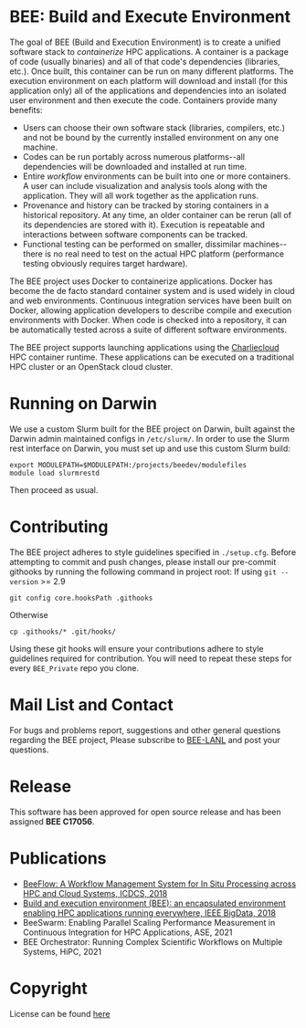 # BEE: Build and Execute Environment
The goal of BEE (Build and Execution Environment) is to create a unified
software stack to _containerize_ HPC applications. A container is a package of
code (usually binaries) and all of that code's dependencies (libraries,
etc.). Once built, this container can be run on many different platforms. The
execution environment on each platform will download and install (for this
application only) all of the applications and dependencies into an isolated
user environment and then execute the code. Containers provide many benefits:

- Users can choose their own software stack (libraries, compilers, etc.) and
not be bound by the currently installed environment on any one machine.
- Codes can be run portably across numerous platforms--all dependencies will be
downloaded and installed at run time.
- Entire _workflow_ environments can be built into one or more containers. A user
can include visualization and analysis tools along with the application. They
will all work together as the application runs.
- Provenance and history can be tracked by storing containers in a historical
repository. At any time, an older container can be rerun (all of its
dependencies are stored with it). Execution is repeatable and interactions
between software components can be tracked.
- Functional testing can be performed on smaller, dissimilar machines--there is
no real need to test on the actual HPC platform (performance testing obviously
requires target hardware).

The BEE project uses Docker to containerize applications. Docker has become the de
facto standard container system and is used widely in cloud and web
environments. Continuous integration services have been built on Docker, allowing application
developers to describe compile and execution environments with Docker. When code is checked into 
a repository, it can be automatically tested across a suite of different software environments.

The BEE project supports launching applications using the [Charliecloud](https://github.com/hpc/charliecloud) HPC container runtime.  These applications can be executed on a traditional HPC cluster or an OpenStack cloud cluster.

# Running on Darwin

We use a custom Slurm built for the BEE project on Darwin, built against the Darwin admin maintained configs in `/etc/slurm/`. In order to use the Slurm rest interface on Darwin, you must set up and use this custom Slurm build:

```
export MODULEPATH=$MODULEPATH:/projects/beedev/modulefiles
module load slurmrestd
```

Then proceed as usual.

# Contributing

The BEE project adheres to style guidelines specified in `./setup.cfg`. Before attempting to commit and push changes, please install our pre-commit githooks by running the following command in project root:
If using `git --version` >= 2.9
```
git config core.hooksPath .githooks
```
Otherwise
```
cp .githooks/* .git/hooks/
```
Using these git hooks will ensure your contributions adhere to style guidelines required for contribution. You will need to repeat these steps for every `BEE_Private` repo you clone.

# Mail List and Contact

For bugs and problems report, suggestions and other general questions regarding the BEE project, Please subscribe to [BEE-LANL](https://groups.google.com/forum/#!forum/BEE-User-Group) and post your questions. 


# Release

This software has been approved for open source release and has been assigned **BEE C17056**.


# Publications

- [BeeFlow: A Workflow Management System for In Situ Processing across HPC and Cloud Systems, ICDCS, 2018](https://ieeexplore.ieee.org/abstract/document/8416366/)
- [Build and execution environment (BEE): an encapsulated environment enabling HPC applications running everywhere, IEEE BigData, 2018](https://ieeexplore.ieee.org/document/8622572)
- BeeSwarm: Enabling Parallel Scaling Performance Measurement in Continuous Integration for HPC Applications, ASE, 2021
- BEE Orchestrator: Running Complex Scientific Workflows on Multiple Systems, HiPC, 2021


# Copyright
License can be found [here](https://github.com/lanl/BEE/blob/master/LICENSE)
